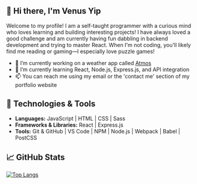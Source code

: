 ## 👋 Hi there, I'm Venus Yip

Welcome to my profile! I am a self-taught programmer with a curious mind who loves learning and building interesting projects! I have always loved a good challenge and am currently having fun dabbling in backend development and trying to master React. When I'm not coding, you'll likely find me reading or gaming&mdash;I especially love puzzle games!

- 🔭 I’m currently working on a weather app called [Atmos](https://github.com/VenusY/atmos-weather-app)
- 🌱 I’m currently learning React, Node.js, Express.js, and API integration
- 📫 You can reach me using my email or the 'contact me' section of my portfolio website

## 🔧 Technologies & Tools
- **Languages:** JavaScript | HTML | CSS | Sass
- **Frameworks & Libraries:** React | Express.js
- **Tools:** Git & GitHub | VS Code | NPM | Node.js | Webpack | Babel | PostCSS

## 📈 GitHub Stats
[![Top Langs](https://github-readme-stats.vercel.app/api/top-langs/?username=VenusY&layout=compact&theme=radical)](https://github.com/anuraghazra/github-readme-stats)

<!--
**VenusY/VenusY** is a ✨ _special_ ✨ repository because its `README.md` (this file) appears on your GitHub profile.

Here are some ideas to get you started:

- 🔭 I’m currently working on ...
- 🌱 I’m currently learning ...
- 👯 I’m looking to collaborate on ...
- 🤔 I’m looking for help with ...
- 💬 Ask me about ...
- 📫 How to reach me: ...
- 😄 Pronouns: ...
- ⚡ Fun fact: ...
-->

